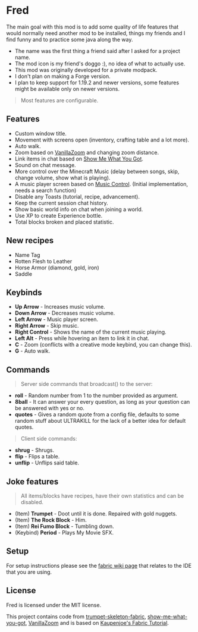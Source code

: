 # Fred

The main goal with this mod is to add some quality of life features that would normally need another mod to be installed, things my friends and I find funny and to practice some java along the way.

- The name was the first thing a friend said after I asked for a project name.
- The mod icon is my friend's doggo :), no idea of what to actually use.
- This mod was originally developed for a private modpack.
- I don't plan on making a Forge version.
- I plan to keep support for 1.19.2 and newer versions, some features might be available only on newer versions.

> Most features are configurable.

## Features

- Custom window title.
- Movement with screens open (inventory, crafting table and a lot more).
- Auto walk.
- Zoom based on [VanillaZoom](<https://github.com/ricksouth/serilum-mc-mods/tree/master/sources-fabric/Vanilla%20Zoom%20(Fabric)>) and
  changing zoom distance.
- Link items in chat based on [Show Me What You Got](https://github.com/apace100/show-me-what-you-got).
- Sound on chat message.
- More control over the Minecraft Music (delay between songs, skip, change volume, show what is playing).
- A music player screen based on [Music Control](https://github.com/sf-inc/music_control). (Initial implementation, needs a search function)
- Disable any Toasts (tutorial, recipe, advancement).
- Keep the current session chat history.
- Show basic world info on chat when joining a world.
- Use XP to create Experience bottle.
- Total blocks broken and placed statistic.

## New recipes

- Name Tag
- Rotten Flesh to Leather
- Horse Armor (diamond, gold, iron)
- Saddle

## Keybinds

- **Up Arrow** - Increases music volume.
- **Down Arrow** - Decreases music volume.
- **Left Arrow** - Music player screen.
- **Right Arrow** - Skip music.
- **Right Control** - Shows the name of the current music playing.
- **Left Alt** - Press while hovering an item to link it in chat.
- **C** - Zoom (conflicts with a creative mode keybind, you can change this).
- **G** - Auto walk.

## Commands

> Server side commands that broadcast() to the server:

- **roll** - Random number from 1 to the number provided as argument.
- **8ball** - It can answer your every question, as long as your question can be answered with yes or no.
- **quotes** - Gives a random quote from a config file, defaults to some random stuff about ULTRAKILL for the lack of a better idea for
  default quotes.

> Client side commands:

- **shrug** - Shrugs.
- **flip** - Flips a table.
- **unflip** - Unflips said table.

## Joke features

> All items/blocks have recipes, have their own statistics and can be disabled.

- (Item) **Trumpet** - Doot until it is done. Repaired with gold nuggets.
- (Item) **The Rock Block** - Him.
- (Item) **Rei Fumo Block** - Tumbling down.
- (Keybind) **Period** - Plays My Movie SFX.

## Setup

For setup instructions please see the [fabric wiki page](https://fabricmc.net/wiki/tutorial:setup) that relates to the IDE that you are
using.

## License

Fred is licensed under the MIT license.

This project contains code
from [trumpet-skeleton-fabric](https://github.com/JamiesWhiteShirt/trumpet-skeleton-fabric/), [show-me-what-you-got](https://github.com/apace100/show-me-what-you-got), [VanillaZoom](<https://github.com/ricksouth/serilum-mc-mods/tree/master/sources-fabric/Vanilla%20Zoom%20(Fabric)>)
and is based on [Kaupenjoe's Fabric Tutorial](https://www.youtube.com/playlist?list=PLKGarocXCE1EeLZggaXPJaARxnAbUD8Y_).
